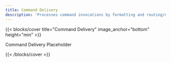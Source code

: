 ```yaml
---
title: Command Delivery
description: 'Processes command invocations by formatting and routing/delivering commands based on configured rules.'
---
```


<!--add blocks of content here to add more sections to the  page -->

{{< blocks/cover title="Command Delivery" image_anchor="bottom" height="min" >}}
<p class="lead mt-5">Command Delivery Placeholder</p>
{{< /blocks/cover >}}
